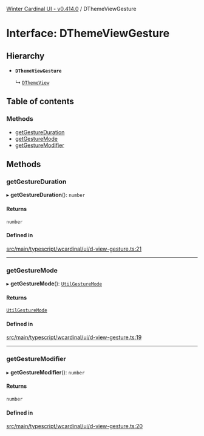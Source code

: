 [Winter Cardinal UI - v0.414.0](../index.md) / DThemeViewGesture

# Interface: DThemeViewGesture

## Hierarchy

- **`DThemeViewGesture`**

  ↳ [`DThemeView`](DThemeView.md)

## Table of contents

### Methods

- [getGestureDuration](DThemeViewGesture.md#getgestureduration)
- [getGestureMode](DThemeViewGesture.md#getgesturemode)
- [getGestureModifier](DThemeViewGesture.md#getgesturemodifier)

## Methods

### getGestureDuration

▸ **getGestureDuration**(): `number`

#### Returns

`number`

#### Defined in

[src/main/typescript/wcardinal/ui/d-view-gesture.ts:21](https://github.com/winter-cardinal/winter-cardinal-ui/blob/v0.414.0/src/main/typescript/wcardinal/ui/d-view-gesture.ts#L21)

___

### getGestureMode

▸ **getGestureMode**(): [`UtilGestureMode`](../index.md#utilgesturemode)

#### Returns

[`UtilGestureMode`](../index.md#utilgesturemode)

#### Defined in

[src/main/typescript/wcardinal/ui/d-view-gesture.ts:19](https://github.com/winter-cardinal/winter-cardinal-ui/blob/v0.414.0/src/main/typescript/wcardinal/ui/d-view-gesture.ts#L19)

___

### getGestureModifier

▸ **getGestureModifier**(): `number`

#### Returns

`number`

#### Defined in

[src/main/typescript/wcardinal/ui/d-view-gesture.ts:20](https://github.com/winter-cardinal/winter-cardinal-ui/blob/v0.414.0/src/main/typescript/wcardinal/ui/d-view-gesture.ts#L20)
